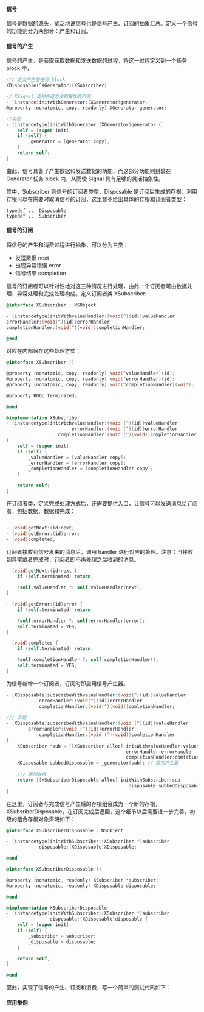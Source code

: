 #### 信号
信号是数据的源头，宽泛地说信号也是信号产生、订阅的抽象汇总。定义一个信号的功能则分为两部分：产生和订阅。

#### 信号的产生
信号的产生，是获取获取数据和发送数据的过程，将这一过程定义到一个任务 block 中，

```Objective-C
/// 定义产生器任务 block
XDisposable(^XGenerator)(XSubscriber)

// XSignal 信号构造方法和属性的声明
- (instance)initWithGenerator:(XGenerator)generator;
@property (nonatomic, copy, readonly) XGenerator generator;

//实现
- (instancetype)initWithGenerator:(XGenerator)generator {
    self = [super init];
    if (self) {
        _generator = [generator copy];
    }
    return self;
}
```
由此，信号具备了产生数据和发送数据的功能，而这部分功能则封装在 Generator 任务 block 内，从而使 Signal 具有足够的灵活抽象性。

其中，Subscriber 则信号的订阅者类型，Disposable 是订阅后生成的存根，利用存根可以在需要时取消信号的订阅，这里暂不给出具体的存根和订阅者类型：
```
typedef ... Disposable
typedef ... Subscriber
```

#### 信号的订阅
将信号的产生和消费过程进行抽象，可以分为三类：
- 发送数据 next
- 出现异常错误 error
- 信号结束 completion

信号的订阅者可以针对性地对这三种情况进行处理，由此一个订阅者可由数据处理、异常处理和完成处理构成。定义订阅者类 XSubscriber:

```Objective-C
@interface XSubscriber : NSObject

- (instancetype)initWithvalueHandler:(void(^)(id))valueHandler
errorHandler:(void(^)(id))errorHandler
completionHandler:(void(^)(void))completionHandler;

@end
```
对应在内部保存这些处理方式：

```Objective-C
@interface XSubscriber ()

@property (nonatomic, copy, readonly) void(^valueHandler)(id);
@property (nonatomic, copy, readonly) void(^errorHandler)(id);
@property (nonatomic, copy, readonly) void(^completionHandler)(void);

@property BOOL terminated;

@end

@implementation XSubscriber
- (instancetype)initWithvalueHandler:(void (^)(id))valueHandler
                        errorHandler:(void (^)(id))errorHandler
                   completionHandler:(void (^)(void))completionHandler
{
    self = [super init];
    if (self) {
        _valueHandler = [valueHandler copy];
        _errorHandler = [errorHandler copy];
        _completionHandler = [completionHandler copy];
    }

    return self;
}
```

在订阅者类，定义完成处理方式后，还需要提供入口，让信号可以发送消息给订阅者，包括数据、数据和完成：
```Objective-C

- (void)gotNext:(id)next;
- (void)gotError:(id)error;
- (void)completed;

```
订阅者接收到信号发来的消息后，调用 handler 进行对应的处理。注意：当接收到异常或者完成时，订阅者即不再处理之后收到的消息。
```Objective-C
- (void)gotNext:(id)next {
    if (self.terminated) return;

    !self.valueHandler ?: self.valueHandler(next);
}

- (void)gotError:(id)error {
    if (self.terminated) return;

    !self.errorHandler ?: self.errorHandler(error);
    self.terminated = YES;
}

- (void)completed {
    if (self.terminated) return;

    !self.completionHandler ?: self.completionHandler();
    self.terminated = YES;
}
```

为信号新增一个订阅者，订阅时即启用信号产生器。

```Objective-C
- (XDisposable)subscribeWithvalueHandler:(void(^)(id))valueHandler
            errorHandler:(void(^)(id))errorHandler
            completionHandler:(void(^)(void))comletionHandler;
            
/// 实现
- (XDisposable)subscribeWithvalueHandler:(void (^)(id))valueHandler
        errorHandler:(void (^)(id))errorHandler
            completionHandler:(void (^)(void))comletionHandler
{
    XSubscriber *sub = [[XSubscriber alloc] initWithvalueHandler:valueHandler
                                            errorHandler:errorHandler
                                            completionHandler:comletionHandler];
    XDisposable subbedDisposable = _generator(sub); // 启用产生器
    
    /// 返回存根
    return [[XSubscriberDisposable alloc] initWithSubscriber:sub
                                             disposable:subbedDisposable];
}

```
在这里，订阅者与完成信号产生后的存根组合成为一个新的存根，XSubsriberDisposable，在订阅完成后返回，这个细节以后需要进一步完善，初级的组合存根对象声明如下：
```Objective-C
@interface XSubscriberDisposable : NSObject

- (instancetype)initWithSubscriber:(XSubscriber *)subscriber
            disposable:(XDisposable)XDisposable;

@end

@interface XSubscriberDisposable ()

@property (nonatomic, readonly) XSubscriber *subscriber;
@property (nonatomic, readonly) XDisposable disposable;

@end

@implementation XSubscriberDisposable
- (instancetype)initWithSubscriber:(XSubscriber *)subscriber
                disposable:(XDisposable)disposable {
    self = [super init];
    if (self) {
        _subscriber = subscriber;
        _disposable = disposable;
    }

    return self;
}

@end
```
至此，实现了信号的产生、订阅和消费，写一个简单的测试代码如下：


#### 应用举例


